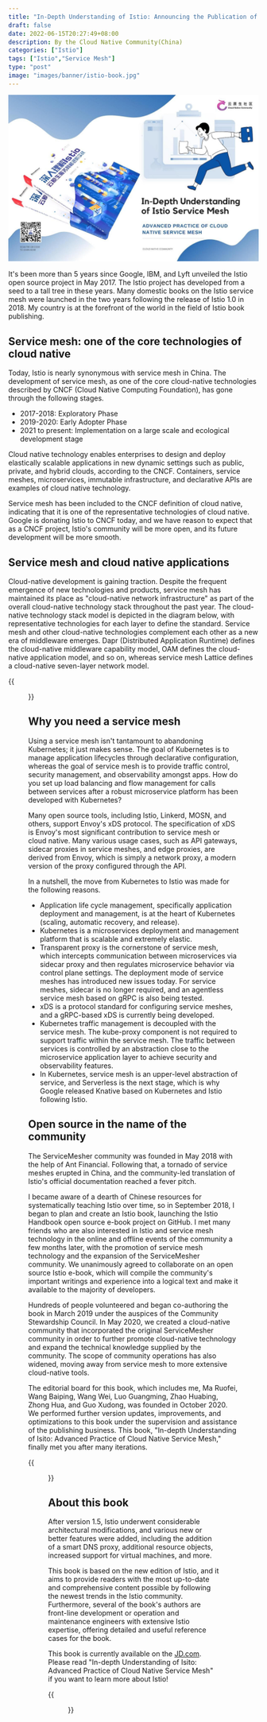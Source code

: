 ```yaml
---
title: "In-Depth Understanding of Istio: Announcing the Publication of a New Istio Book"
draft: false
date: 2022-06-15T20:27:49+08:00
description: By the Cloud Native Community(China)
categories: ["Istio"]
tags: ["Istio","Service Mesh"]
type: "post"
image: "images/banner/istio-book.jpg"
---
```


![](book.jpg)

It's been more than 5 years since Google, IBM, and Lyft unveiled the Istio open source project in May 2017. The Istio project has developed from a seed to a tall tree in these years. Many domestic books on the Istio service mesh were launched in the two years following the release of Istio 1.0 in 2018. My country is at the forefront of the world in the field of Istio book publishing.

## Service mesh: one of the core technologies of cloud native

Today, Istio is nearly synonymous with service mesh in China. The development of service mesh, as one of the core cloud-native technologies described by CNCF (Cloud Native Computing Foundation), has gone through the following stages.

- 2017-2018: Exploratory Phase
- 2019-2020: Early Adopter Phase
- 2021 to present: Implementation on a large scale and ecological development stage

Cloud native technology enables enterprises to design and deploy elastically scalable applications in new dynamic settings such as public, private, and hybrid clouds, according to the CNCF. Containers, service meshes, microservices, immutable infrastructure, and declarative APIs are examples of cloud native technology.

Service mesh has been included to the CNCF definition of cloud native, indicating that it is one of the representative technologies of cloud native. Google is donating Istio to CNCF today, and we have reason to expect that as a CNCF project, Istio's community will be more open, and its future development will be more smooth.

## Service mesh and cloud native applications

Cloud-native development is gaining traction. Despite the frequent emergence of new technologies and products, service mesh has maintained its place as "cloud-native network infrastructure" as part of the overall cloud-native technology stack throughout the past year. The cloud-native technology stack model is depicted in the diagram below, with representative technologies for each layer to define the standard. Service mesh and other cloud-native technologies complement each other as a new era of middleware emerges. Dapr (Distributed Application Runtime) defines the cloud-native middleware capability model, OAM defines the cloud-native application model, and so on, whereas service mesh Lattice defines a cloud-native seven-layer network model.

{{<figure title="Cloud Native Application Model" alt="Cloud Native Application Model" src="model.jpg" class="mx-auto text-center" width="80%">}}

## Why you need a service mesh

Using a service mesh isn't tantamount to abandoning Kubernetes; it just makes sense. The goal of Kubernetes is to manage application lifecycles through declarative configuration, whereas the goal of service mesh is to provide traffic control, security management, and observability amongst apps. How do you set up load balancing and flow management for calls between services after a robust microservice platform has been developed with Kubernetes?

Many open source tools, including Istio, Linkerd, MOSN, and others, support Envoy's xDS protocol. The specification of xDS is Envoy's most significant contribution to service mesh or cloud native. Many various usage cases, such as API gateways, sidecar proxies in service meshes, and edge proxies, are derived from Envoy, which is simply a network proxy, a modern version of the proxy configured through the API.

In a nutshell, the move from Kubernetes to Istio was made for the following reasons.

- Application life cycle management, specifically application deployment and management, is at the heart of Kubernetes (scaling, automatic recovery, and release).
- Kubernetes is a microservices deployment and management platform that is scalable and extremely elastic.
- Transparent proxy is the cornerstone of service mesh, which intercepts communication between microservices via sidecar proxy and then regulates microservice behavior via control plane settings. The deployment mode of service meshes has introduced new issues today. For service meshes, sidecar is no longer required, and an agentless service mesh based on gRPC is also being tested.
- xDS is a protocol standard for configuring service meshes, and a gRPC-based xDS is currently being developed.
- Kubernetes traffic management is decoupled with the service mesh. The kube-proxy component is not required to support traffic within the service mesh. The traffic between services is controlled by an abstraction close to the microservice application layer to achieve security and observability features.
- In Kubernetes, service mesh is an upper-level abstraction of service, and Serverless is the next stage, which is why Google released Knative based on Kubernetes and Istio following Istio.

## Open source in the name of the community

The ServiceMesher community was founded in May 2018 with the help of Ant Financial. Following that, a tornado of service meshes erupted in China, and the community-led translation of Istio's official documentation reached a fever pitch.

I became aware of a dearth of Chinese resources for systematically teaching Istio over time, so in September 2018, I began to plan and create an Istio book, launching the Istio Handbook open source e-book project on GitHub. I met many friends who are also interested in Istio and service mesh technology in the online and offline events of the community a few months later, with the promotion of service mesh technology and the expansion of the ServiceMesher community. We unanimously agreed to collaborate on an open source Istio e-book, which will compile the community's important writings and experience into a logical text and make it available to the majority of developers.

Hundreds of people volunteered and began co-authoring the book in March 2019 under the auspices of the Community Stewardship Council. In May 2020, we created a cloud-native community that incorporated the original ServiceMesher community in order to further promote cloud-native technology and expand the technical knowledge supplied by the community. The scope of community operations has also widened, moving away from service mesh to more extensive cloud-native tools.

The editorial board for this book, which includes me, Ma Ruofei, Wang Baiping, Wang Wei, Luo Guangming, Zhao Huabing, Zhong Hua, and Guo Xudong, was founded in October 2020. We performed further version updates, improvements, and optimizations to this book under the supervision and assistance of the publishing business. This book, "In-depth Understanding of Isito: Advanced Practice of Cloud Native Service Mesh," finally met you after many iterations.

{{<figure src="cover.jpg" title="The book cover" alt="cover" width="70%" class="mx-auto text-center">}}

## About this book

After version 1.5, Istio underwent considerable architectural modifications, and various new or better features were added, including the addition of a smart DNS proxy, additional resource objects, increased support for virtual machines, and more.

This book is based on the new edition of Istio, and it aims to provide readers with the most up-to-date and comprehensive content possible by following the newest trends in the Istio community. Furthermore, several of the book's authors are front-line development or operation and maintenance engineers with extensive Istio expertise, offering detailed and useful reference cases for the book.

This book is currently available on the [JD.com](https://item.jd.com/13200745.html). Please read "In-depth Understanding of Isito: Advanced Practice of Cloud Native Service Mesh" if you want to learn more about Istio!

{{<figure src="qrcode.jpg" alt="Buy now" class="mx-auto text-center" width="30%" link="https://item.jd.com/13200745.html" attr="[Buy now](https://item.jd.com/13200745.html)">}}

